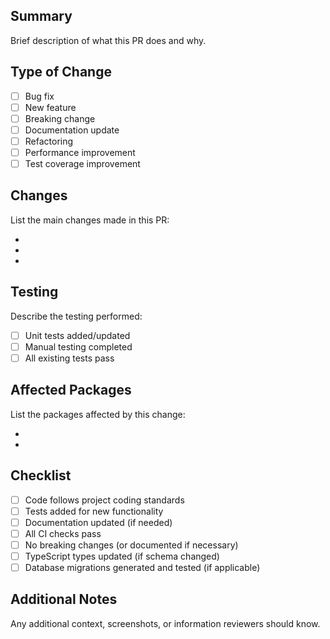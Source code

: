 ## Summary

Brief description of what this PR does and why.

## Type of Change

- [ ] Bug fix
- [ ] New feature
- [ ] Breaking change
- [ ] Documentation update
- [ ] Refactoring
- [ ] Performance improvement
- [ ] Test coverage improvement

## Changes

List the main changes made in this PR:

-
-
-

## Testing

Describe the testing performed:

- [ ] Unit tests added/updated
- [ ] Manual testing completed
- [ ] All existing tests pass

## Affected Packages

List the packages affected by this change:

-
-

## Checklist

- [ ] Code follows project coding standards
- [ ] Tests added for new functionality
- [ ] Documentation updated (if needed)
- [ ] All CI checks pass
- [ ] No breaking changes (or documented if necessary)
- [ ] TypeScript types updated (if schema changed)
- [ ] Database migrations generated and tested (if applicable)

## Additional Notes

Any additional context, screenshots, or information reviewers should know.

